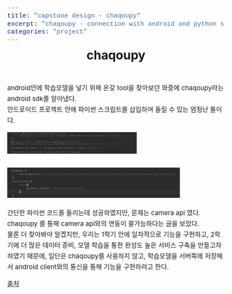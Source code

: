 ```yaml
---
title: "capstone design - chaqoupy"
excerpt: "chaqoupy - connection with android and python script"
categories: "project"
---
```


<style>
code {
  font-family: Consolas,"courier new";
  color: crimson;
  background-color: #f1f1f1;
  padding: 2px;
  font-size: 105%;
}
</style>

<div style = "font-size: 28px; line-height: 25px;">
<center><strong>chaqoupy</strong></center><br><br>
</div>

<div style = "font-size: 15px; line-height: 25px; text-align: left">
android안에 학습모델을 넣기 위해 온갖 tool을 찾아보던 와중에 chaqoupy라는 android sdk를 알아냈다.<br>
안드로이드 프로젝트 안에 파이썬 스크립트를 삽입하여 돌릴 수 있는 엄청난 툴이다. <br>

<img src = "\assets\images\chaqoupy-code1.png"  border=0 width = "300" height = "50"><br>
<br>
<img src = "\assets\images\chaqoupy-code2.png"  border=0 width = "400" height = "70"><br>


간단한 파이썬 코드를 돌리는데 성공하였지만, 문제는 camera api 였다. <br>
chaqoupy 를 통해 camera api와의 연동이 불가능하다는 글을 보았다. <br>
물론 더 찾아봐야 알겠지만, 우리는 1학기 안에 일차적으로 기능을 구현하고, 2학기에 더 많은 데이터 준비, 모델 학습을 통한 완성도 높은 서비스 구축을 만들고자 하였기 때문에, 일단은 chaqoupy를 사용하지 않고, 학습모델을 서버쪽에 저장해서 android client와의 통신을 통해 기능을 구현하려고 한다. 
</div>


<p style = "font-size: 15px;"><a href = "https://www.ericdecanini.com/2019/10/21/run-python-scripts-in-the-android-front-end-with-chaquopy/">출처</a></p>

